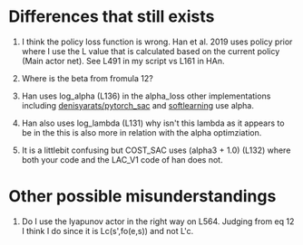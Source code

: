 # Differences that still exists

1. I think the policy loss function is wrong. Han et al. 2019 uses policy prior where
   I use the L value that is calculated based on the current policy (Main actor net).
   See L491 in my script vs L161 in HAn.

2. Where is the beta from fromula 12?

3. Han uses log_alpha (L136) in the alpha_loss other implementations including
   [denisyarats/pytorch_sac](https://github.com/denisyarats/pytorch_sac) and
   [softlearning](https://github.com/rail-berkeley/softlearning.git) use alpha.

4. Han also uses log_lambda (L131) why isn't this lambda as it appears to be in the
   this is also more in relation with the alpha optimziation.

5. It is a littlebit confusing but COST_SAC uses (alpha3 + 1.0) (L132) where both your code
   and the LAC_V1 code of han does not.

# Other possible misunderstandings

1. Do I use the lyapunov actor in the right way on L564. Judging from eq 12 I think I do
   since it is Lc(s',fo(e,s)) and not L'c.
